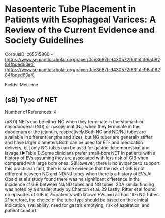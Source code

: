 # Nasoenteric Tube Placement in Patients with Esophageal Varices: A Review of the Current Evidence and Society Guidelines

CorpusID: 265515860 - [https://www.semanticscholar.org/paper/0ce3687fe9430572f63fbfc96a06284fbded60e4](https://www.semanticscholar.org/paper/0ce3687fe9430572f63fbfc96a06284fbded60e4)

Fields: Medicine

## (s8) Type of NET
Number of References: 4

(p8.0) NETs can be either NG when they terminate in the stomach or nasoduodenal (ND) or nasojejunal (NJ) when they terminate in the duodenum or the jejunum, respectively.Both NG and ND/NJ tubes are available in different lengths and sizes, but NG tubes are generally stiffer and have larger diameters.Both can be used for ETF and medication delivery, but only NG tubes can be used for gastric decompression and lavage (►Table 1).Some clinicians prefer small-bore NET in patients with a history of EVs assuming they are associated with less risk of GIB when compared with large bore ones. 28However, there is no evidence to support this practice.In fact, there is some evidence that the risk of GIB is not different between NG and ND/NJ tubes when there is a history of EVs.Al Obaid et al's study found there was no significant difference in the incidence of GIB between NJ/ND tubes and NG tubes. 20A similar finding was noted by a smaller study by Charlton et al. 29 Lastly, Ritter et al found no episodes of GIB in 75 patients with known EVs and all had 16Fr NG tubes. 21herefore, the choice of the tube type should be based on the clinical indication, availability, need for gastric emptying, risk of aspiration, and patient comfort.
